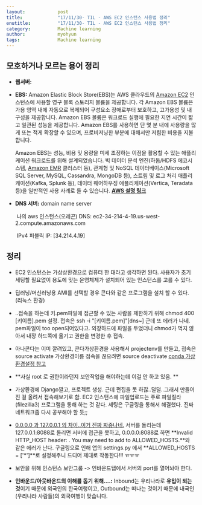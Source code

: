 ```yaml
---
layout:            post
title:             "17/11/30- TIL - AWS EC2 인스턴스 사용법 정리"
enutitle:          "17/11/30- TIL - AWS EC2 인스턴스 사용법 정리"
category:          Machine learning
author:            myohyun
tags:              Machine learning
---
```

<script src='https://cdnjs.cloudflare.com/ajax/libs/mathjax/2.7.2/MathJax.js?config=TeX-MML-AM_CHTML'></script>

## 모호하거나 모르는 용어 정리

- **웹서버:** 

- **EBS:** Amazon Elastic Block Store(EBS)는 AWS 클라우드의 [Amazon EC2](https://aws.amazon.com/ko/ec2-sla/) 인스턴스에 사용할 영구 블록 스토리지 볼륨을 제공합니다. 각 Amazon EBS 볼륨은 가용 영역 내에 자동으로 복제되어 구성요소 장애로부터 보호하고, 고가용성 및 내구성을 제공합니다. Amazon EBS 볼륨은 워크로드 실행에 필요한 지연 시간이 짧고 일관된 성능을 제공합니다. Amazon EBS를 사용하면 단 몇 분 내에 사용량을 많게 또는 적게 확장할 수 있으며, 프로비저닝한 부분에 대해서만 저렴한 비용을 지불합니다.

  Amazon EBS는 성능, 비용 및 용량을 미세 조정하는 이점을 활용할 수 있는 애플리케이션 워크로드를 위해 설계되었습니다. 빅 데이터 분석 엔진(하둡/HDFS 에코시스템, [Amazon EMR](https://aws.amazon.com/ko/emr/) 클러스터 등), 관계형 및 NoSQL 데이터베이스(Microsoft SQL Server, MySQL, Cassandra, MongoDB 등), 스트림 및 로그 처리 애플리케이션(Kafka, Splunk 등), 데이터 웨어하우징 애플리케이션(Vertica, Teradata 등)을 일반적인 사용 사례로 들 수 있습니다. [**AWS 설명 링크** ](https://aws.amazon.com/ko/ebs/)

- **DNS 서버:** domain name server 

  ​	나의 aws 인스턴스(오레곤)  DNS: ec2-34-214-4-19.us-west-2.compute.amazonaws.com

  ​	IPv4 퍼블릭 IP: [34.214.4.19]



## 정리 

- EC2 인스턴스는 가상상환경으로 컴퓨터 한 대라고 생각하면 된다. 사용자가 초기 세팅할 필요없이 용도에 맞는 운영체제가 설치되어 있는 인스턴스를 고를 수 있다.

- 딥러닝/머신러닝용 AMI를 선택할 경우 콘다와 같은 프로그램을 설치 할 수 있다. (리눅스 환경)

- ..접속을 하는데 키.pem파일에 접근할 수 있는 사람을 제한하기 위해 chmod 400 [키이름].pem 설정. 접속은 ssh -i "[키이름.pem]"[dns~] 근데 또 에러가 나네.  pem파일이 too open되어있다고. 외장하드에 파일을 두었더니 chmod가 먹지 않아서 내장 하드쪽에 옮기고 권한을 변경한 후 접속. 

- 아나콘다는 이미 깔려있고, 콘다가상환경을 사용해서 projectenv를 만들고, 접속은 source activate 가상환경이름 접속을 끊으려면 source deactivate [conda 가상환경설정 참고](http://jkstory-textcube.blogspot.kr/2016/02/conda-virtual-environments.html)

- **사실 root 로 권한이라던지 보안작업을 해야하는데 이걸 안 하고 있음. **

- 가상환경에 Django깔고, 프로젝트 생성. 근데 편집을 못 하잖..덜덜..그래서 만들어진 걸 올려서 접속해보기로 함. EC2 인스턴스에 파일업로드는 주로 파일질라(filezilla3) 프로그램을 통해 하는 것 같다. 세팅은 구글링을 통해서 해결했다. 진짜 네트워크좀 다시 공부해야 할 듯;;

- [0.0.0.0 과 127.0.0.1 의 차이..이거 진짜 짜증나네.](https://stackoverflow.com/questions/20778771/what-is-the-difference-between-0-0-0-0-127-0-0-1-and-localhost) 서버를 돌리는데 127.0.0.1:8088로 돌리면 서버에 접근을 못하고, 0.0.0.0:8088로 하면 **Invalid HTTP_HOST header: <ip>. You may need to add <ip> to ALLOWED_HOSTS.**와 같은 에러가 난다. 구글링으로 인해 앱의 settings.py 에서 **ALLOWED_HOSTS = ['*']**로 설정해주니 드디어 제대로 작동한다!!! ㅠㅠㅠ

- 보안을 위해 인스턴스 보안그룹 -> 인바운드탭에서 서버의 port를 열어놔야 한다.

- **인바운드/아웃바운드의 이해를 돕기 위해....:** Inbound는 우리나라로 **유입이 되는 것**이기 때문에 외국인의 한국여행이고, Outbound는 떠나는 것이기 때문에 내국인(우리나라 사람들)의 외국여행이 맞습니다.

  ​

